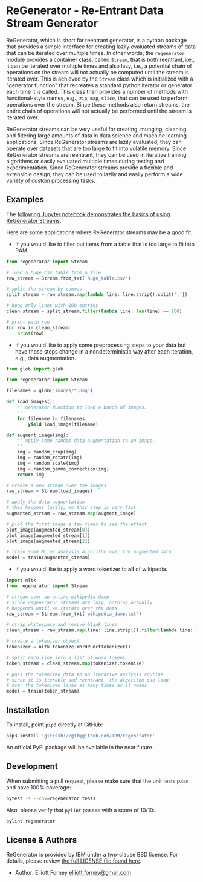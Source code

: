 # ReGenerator - Re-Entrant Data Stream Generator

<!-- Insert build status badges here -->
<!-- [![Build Status](https://travis-ci.org/jjasghar/ibm-cloud-cli.svg?branch=master)](https://travis-ci.org/jjasghar/ibm-cloud-cli) -->

ReGenerator, which is short for reentrant generator, is a python package that provides a simple interface for creating lazily evaluated streams of data that can be iterated over multiple times.  In other words, the `regenerator` module provides a container class, called `Stream`, that is both reentrant, i.e., it can be iterated over multiple times and also lazy, i.e., a potential chain of operations on the stream will not actually be computed until the stream is iterated over.  This is achieved by the `Stream` class which is initialized with a "generator function" that recreates a standard python iterator or generator each time it is called.  This class then provides a number of methods with functional-style names, e.g., `zip`, `map`, `slice`, that can be used to perform operations over the stream.  Since these methods also return streams, the entire chain of operations will not actually be performed until the stream is iterated over.

ReGenerator streams can be very useful for creating, munging, cleaning and filtering large amounts of data in data science and machine learning applications.  Since ReGenerator streams are lazily evaluated, they can operate over datasets that are too large to fit into volatile memory.  Since ReGenerator streams are reentrant, they can be used in iterative training algorithms or easily evaluated multiple times during testing and experimentation.  Since ReGenerator streams provide a flexible and extensible design, they can be used to lazily and easily perform a wide variety of custom processing tasks.

## Examples

The [following Jupyter notebook demonstrates the basics of using ReGenerator Streams](examples/regenerator_stream_basics.ipynb).

Here are some applications where ReGenerator streams may be a good fit.

* If you would like to filter out items from a table that is too large to fit into RAM.
```python
from regenerator import Stream

# load a huge csv table from a file
raw_stream = Stream.from_txt('huge_table.csv')

# split the stream by commas
split_stream = raw_stream.map(lambda line: line.strip().split(','))

# keep only lines with 100 entries
clean_stream = split_stream.filter(lambda line: len(line) == 100)

# print each row
for row in clean_stream:
    print(row)
```

* If you would like to apply some preprocessing steps to your data but have those steps change in a nondeterministic way after each iteration, e.g., data augmentation.
```python
from glob import glob

from regenerator import Stream

filenames = glob('images/*.png')

def load_images():
    '''Generator function to load a bunch of images.
    '''
    for filename in filenames:
        yield load_image(filename)

def augment_image(img):
    '''Apply some random data augmentation to an image.
    '''
    img = random_crop(img)
    img = random_rotate(img)
    img = random_scale(img)
    img = random_gamma_correction(img)
    return img

# create a new stream over the images
raw_stream = Stream(load_images)

# apply the data augmentation
# this happens lazily, so this step is very fast
augmented_stream = raw_stream.map(augment_image)

# plot the first image a few times to see the effect
plot_image(augmented_stream[0])
plot_image(augmented_stream[1])
plot_image(augmented_stream[2])

# train some ML or analysis algorithm over the augmented data
model = train(augmented_stream)
```

* If you would like to apply a word tokenizer to __all__ of wikipedia.
```python
import nltk
from regenerator import Stream

# stream over an entire wikipedia dump
# since regenerator streams are lazy, nothing actually
# happends until we iterate over the data
raw_stream = Stream.from_txt('wikipedia_dump.txt')

# strip whitespace and remove blank lines
clean_stream = raw_stream.map(line: line.strip()).filter(lambda line: line)

# create a tokenizer object
tokenizer = nltk.tokenize.WordPunctTokenizer()

# split each line into a list of word tokens
token_stream = clean_stream.map(tokenizer.tokenize)

# pass the tokenized data to an iterative analysis routine
# since it is iterable and reentrant, the algorithm can loop
# over the tokenized lines as many times as it needs
model = train(token_stream)
```

## Installation

To install, point `pip3` directly at GitHub:

```bash
pip3 install 'git+ssh://git@github.com/IBM/regenerator'
```

An official PyPi package will be available in the near future.

## Development

When submitting a pull request, please make sure that the unit tests pass and have 100% coverage:
```bash
pytest -s --cov=regenerator tests
```

Also, please verify that `pylint` passes with a score of 10/10:
```bash
pylint regenerator
```

<!-- License and Authors is optional here, but gives you the ability to highlight who is involed in the project -->
## License & Authors

ReGenerator is provided by IBM under a two-clause BSD license.  For details, please review [the full LICENSE file found here](LICENSE).

- Author: Elliott Forney <elliott.forney@gmail.com>
